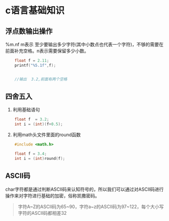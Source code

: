 # c语言基础知识

##  浮点数输出操作
%m.nf m表示 至少要输出多少字符(其中小数点也代表一个字符)，不够的需要在前面补充空格。n表示需要保留多少小数。

```c
    float f = 2.11;
    printf("%5.1f",f);


    //输出  3.2,前面有两个空格
```

## 四舍五入

1. 利用基础语句
```c
    float f  = 3.2;
    int i = (int)(f+0.5);
```

2. 利用math头文件里面的round函数
```c
    #include <math.h>

    float f = 3.4;
    int i = (int)round(f);
```



## ASCII码


char字符都是通过判断ASCII码来认知符号的，所以我们可以通过对ASCII码进行操作来对字符进行基础的加密，俗称凯撒密码。

> 字符A~Z的ASCII码为65~90，字符a~z的ASCII码为97~122，每个大小写字符的ASCII码都相差32
